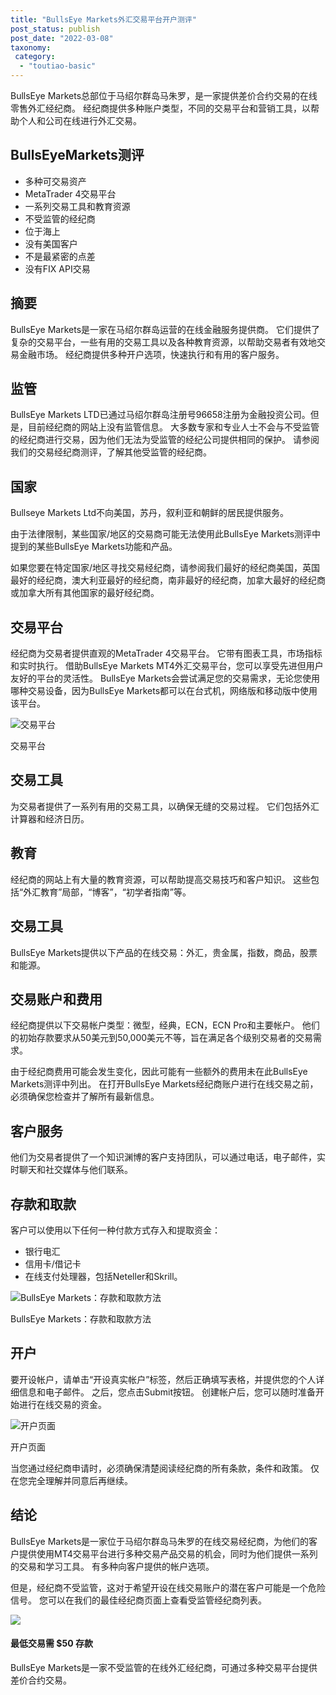 ```yaml
---
title: "BullsEye Markets外汇交易平台开户测评"
post_status: publish
post_date: "2022-03-08"
taxonomy:
 category: 
  - "toutiao-basic"
---
```


BullsEye Markets总部位于马绍尔群岛马朱罗，是一家提供差价合约交易的在线零售外汇经纪商。 经纪商提供多种账户类型，不同的交易平台和营销工具，以帮助个人和公司在线进行外汇交易。

## BullsEyeMarkets测评
- 多种可交易资产
- MetaTrader 4交易平台
- 一系列交易工具和教育资源
- 不受监管的经纪商
- 位于海上
- 没有美国客户
- 不是最紧密的点差
- 没有FIX API交易


## 摘要

BullsEye Markets是一家在马绍尔群岛运营的在线金融服务提供商。 它们提供了复杂的交易平台，一些有用的交易工具以及各种教育资源，以帮助交易者有效地交易金融市场。 经纪商提供多种开户选项，快速执行和有用的客户服务。

## 监管

BullsEye Markets LTD已通过马绍尔群岛注册号96658注册为金融投资公司。但是，目前经纪商的网站上没有监管信息。 大多数专家和专业人士不会与不受监管的经纪商进行交易，因为他们无法为受监管的经纪公司提供相同的保护。 请参阅我们的交易经纪商测评，了解其他受监管的经纪商。

## 国家

Bullseye Markets Ltd不向美国，苏丹，叙利亚和朝鲜的居民提供服务。

由于法律限制，某些国家/地区的交易商可能无法使用此BullsEye Markets测评中提到的某些BullsEye Markets功能和产品。

如果您要在特定国家/地区寻找交易经纪商，请参阅我们最好的经纪商美国，英国最好的经纪商，澳大利亚最好的经纪商，南非最好的经纪商，加拿大最好的经纪商或加拿大所有其他国家的最好经纪商。

## 交易平台

经纪商为交易者提供直观的MetaTrader 4交易平台。 它带有图表工具，市场指标和实时执行。 借助BullsEye Markets MT4外汇交易平台，您可以享受先进但用户友好的平台的灵活性。 BullsEye Markets会尝试满足您的交易需求，无论您使用哪种交易设备，因为BullsEye Markets都可以在台式机，网络版和移动版中使用该平台。

![交易平台](https://cdn.fendou.la/funstoutiao/2020/11/BullsEye-Markets-Review-Trading-Platform.jpg "交易平台")

交易平台

## 交易工具

为交易者提供了一系列有用的交易工具，以确保无缝的交易过程。 它们包括外汇计算器和经济日历。

## 教育

经纪商的网站上有大量的教育资源，可以帮助提高交易技巧和客户知识。 这些包括“外汇教育”局部，“博客”，“初学者指南”等。

## 交易工具

BullsEye Markets提供以下产品的在线交易：外汇，贵金属，指数，商品，股票和能源。

## 交易账户和费用

经纪商提供以下交易帐户类型：微型，经典，ECN，ECN Pro和主要帐户。 他们的初始存款要求从50美元到50,000美元不等，旨在满足各个级别交易者的交易需求。

由于经纪商费用可能会发生变化，因此可能有一些额外的费用未在此BullsEye Markets测评中列出。 在打开BullsEye Markets经纪商账户进行在线交易之前，必须确保您检查并了解所有最新信息。

## 客户服务

他们为交易者提供了一个知识渊博的客户支持团队，可以通过电话，电子邮件，实时聊天和社交媒体与他们联系。

## 存款和取款

客户可以使用以下任何一种付款方式存入和提取资金：
- 银行电汇
- 信用卡/借记卡
- 在线支付处理器，包括Neteller和Skrill。

![BullsEye Markets：存款和取款方法](https://cdn.fendou.la/funstoutiao/2020/11/BullsEye-Markets-Review-Deposit-and-Withdrawal-Methods-1024x130.jpg "BullsEye Markets：存款和取款方法")

BullsEye Markets：存款和取款方法

## 开户

要开设帐户，请单击“开设真实帐户”标签，然后正确填写表格，并提供您的个人详细信息和电子邮件。 之后，您点击Submit按钮。 创建帐户后，您可以随时准备开始进行在线交易的资金。

![开户页面](https://cdn.fendou.la/funstoutiao/2020/11/BullsEye-Markets-Review-Account-Opening-Page-242x1024.jpg "开户页面")

开户页面

当您通过经纪商申请时，必须确保清楚阅读经纪商的所有条款，条件和政策。 仅在您完全理解并同意后再继续。

## 结论

BullsEye Markets是一家位于马绍尔群岛马朱罗的在线交易经纪商，为他们的客户提供使用MT4交易平台进行多种交易产品交易的机会，同时为他们提供一系列的交易和学习工具。 有多种向客户提供的帐户选项。

但是，经纪商不受监管，这对于希望开设在线交易账户的潜在客户可能是一个危险信号。 您可以在我们的最佳经纪商页面上查看受监管经纪商列表。

![](https://cdn.fendou.la/funstoutiao/2020/11/BullsEye-Markets-Logo.png)

#### 最低交易需 **$50** 存款

BullsEye Markets是一家不受监管的在线外汇经纪商，可通过多种交易平台提供差价合约交易。
